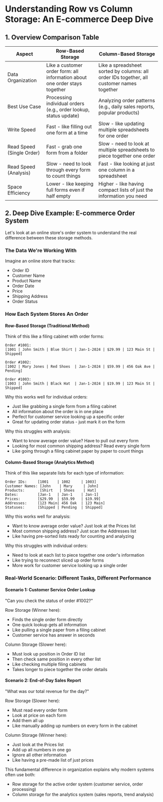 # Understanding Row vs Column Storage: An E-commerce Deep Dive

## 1. Overview Comparison Table

| Aspect | Row-Based Storage | Column-Based Storage |
|--------|------------------|---------------------|
| Data Organization | Like a customer order form: all information about one order stays together | Like a spreadsheet sorted by columns: all order IDs together, all customer names together |
| Best Use Case | Processing individual orders (e.g., order lookup, status update) | Analyzing order patterns (e.g., daily sales reports, popular products) |
| Write Speed | Fast - like filling out one form at a time | Slow - like updating multiple spreadsheets for one order |
| Read Speed (Single Order) | Fast - grab one form from a folder | Slow - need to look at multiple spreadsheets to piece together one order |
| Read Speed (Analysis) | Slow - need to look through every form to count things | Fast - like looking at just one column in a spreadsheet |
| Space Efficiency | Lower - like keeping full forms even if half empty | Higher - like having compact lists of just the information you need |

## 2. Deep Dive Example: E-commerce Order System

Let's look at an online store's order system to understand the real difference between these storage methods.

### The Data We're Working With
Imagine an online store that tracks:
- Order ID
- Customer Name
- Product Name
- Order Date
- Price
- Shipping Address
- Order Status

### How Each System Stores An Order

#### Row-Based Storage (Traditional Method)
Think of this like a filing cabinet with order forms:
```
Order #1001:
[1001 | John Smith | Blue Shirt | Jan-1-2024 | $29.99 | 123 Main St | Shipped]

Order #1002:
[1002 | Mary Jones | Red Shoes  | Jan-1-2024 | $59.99 | 456 Oak Ave | Pending]

Order #1003:
[1003 | John Smith | Black Hat  | Jan-1-2024 | $19.99 | 123 Main St | Shipped]
```

Why this works well for individual orders:
- Just like grabbing a single form from a filing cabinet
- All information about the order is in one place
- Perfect for customer service looking up a specific order
- Great for updating order status - just mark it on the form

Why this struggles with analysis:
- Want to know average order value? Have to pull out every form
- Looking for most common shipping address? Read every single form
- Like going through a filing cabinet paper by paper to count things

#### Column-Based Storage (Analytics Method)
Think of this like separate lists for each type of information:
```
Order IDs:     [1001    | 1002     | 1003]
Customer Names: [John    | Mary     | John]
Products:       [Shirt   | Shoes    | Hat]
Dates:         [Jan-1   | Jan-1    | Jan-1]
Prices:        [$29.99  | $59.99   | $19.99]
Addresses:     [123 Main| 456 Oak  | 123 Main]
Statuses:      [Shipped | Pending  | Shipped]
```

Why this works well for analysis:
- Want to know average order value? Just look at the Prices list
- Most common shipping address? Just scan the Addresses list
- Like having pre-sorted lists ready for counting and analyzing

Why this struggles with individual orders:
- Need to look at each list to piece together one order's information
- Like trying to reconnect sliced up order forms
- More work for customer service looking up a single order

### Real-World Scenario: Different Tasks, Different Performance

#### Scenario 1: Customer Service Order Lookup
"Can you check the status of order #1002?"

Row Storage (Winner here):
- Finds the single order form directly
- One quick lookup gets all information
- Like pulling a single paper from a filing cabinet
- Customer service has answer in seconds

Column Storage (Slower here):
- Must look up position in Order ID list
- Then check same position in every other list
- Like checking multiple filing cabinets
- Takes longer to piece together the order details

#### Scenario 2: End-of-Day Sales Report
"What was our total revenue for the day?"

Row Storage (Slower here):
- Must read every order form
- Look at price on each form
- Add them all up
- Like manually adding up numbers on every form in the cabinet

Column Storage (Winner here):
- Just look at the Prices list
- Add up all numbers in one go
- Ignore all other information
- Like having a pre-made list of just prices

This fundamental difference in organization explains why modern systems often use both:
- Row storage for the active order system (customer service, order processing)
- Column storage for the analytics system (sales reports, trend analysis)
